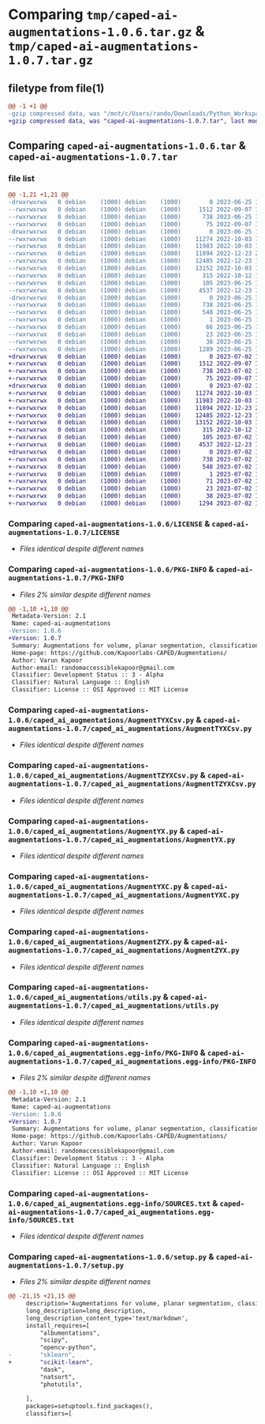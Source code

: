 # Comparing `tmp/caped-ai-augmentations-1.0.6.tar.gz` & `tmp/caped-ai-augmentations-1.0.7.tar.gz`

## filetype from file(1)

```diff
@@ -1 +1 @@
-gzip compressed data, was "/mnt/c/Users/rando/Downloads/Python_Workspace/caped-ai-augmentations/dist/.tmp-ibbtoh4a/caped-ai-augmentations-1.0.6.tar", last modified: Sun Jun 25 12:38:41 2023, max compression
+gzip compressed data, was "caped-ai-augmentations-1.0.7.tar", last modified: Sun Jul  2 19:04:46 2023, max compression
```

## Comparing `caped-ai-augmentations-1.0.6.tar` & `caped-ai-augmentations-1.0.7.tar`

### file list

```diff
@@ -1,21 +1,21 @@
-drwxrwxrwx   0 debian    (1000) debian    (1000)        0 2023-06-25 12:38:41.582453 caped-ai-augmentations-1.0.6/
--rwxrwxrwx   0 debian    (1000) debian    (1000)     1512 2022-09-07 10:32:19.000000 caped-ai-augmentations-1.0.6/LICENSE
--rwxrwxrwx   0 debian    (1000) debian    (1000)      738 2023-06-25 12:38:41.578451 caped-ai-augmentations-1.0.6/PKG-INFO
--rwxrwxrwx   0 debian    (1000) debian    (1000)       75 2022-09-07 10:16:18.000000 caped-ai-augmentations-1.0.6/README.md
-drwxrwxrwx   0 debian    (1000) debian    (1000)        0 2023-06-25 12:38:41.395400 caped-ai-augmentations-1.0.6/caped_ai_augmentations/
--rwxrwxrwx   0 debian    (1000) debian    (1000)    11274 2022-10-03 15:24:38.000000 caped-ai-augmentations-1.0.6/caped_ai_augmentations/AugmentTYXCsv.py
--rwxrwxrwx   0 debian    (1000) debian    (1000)    11983 2022-10-03 15:24:27.000000 caped-ai-augmentations-1.0.6/caped_ai_augmentations/AugmentTZYXCsv.py
--rwxrwxrwx   0 debian    (1000) debian    (1000)    11894 2022-12-23 20:19:23.000000 caped-ai-augmentations-1.0.6/caped_ai_augmentations/AugmentYX.py
--rwxrwxrwx   0 debian    (1000) debian    (1000)    12485 2022-12-23 15:45:33.000000 caped-ai-augmentations-1.0.6/caped_ai_augmentations/AugmentYXC.py
--rwxrwxrwx   0 debian    (1000) debian    (1000)    13152 2022-10-03 15:25:00.000000 caped-ai-augmentations-1.0.6/caped_ai_augmentations/AugmentZYX.py
--rwxrwxrwx   0 debian    (1000) debian    (1000)      315 2022-10-12 12:10:32.000000 caped-ai-augmentations-1.0.6/caped_ai_augmentations/__init__.py
--rwxrwxrwx   0 debian    (1000) debian    (1000)      105 2023-06-25 12:38:07.000000 caped-ai-augmentations-1.0.6/caped_ai_augmentations/_version.py
--rwxrwxrwx   0 debian    (1000) debian    (1000)     4537 2022-12-23 19:35:26.000000 caped-ai-augmentations-1.0.6/caped_ai_augmentations/utils.py
-drwxrwxrwx   0 debian    (1000) debian    (1000)        0 2023-06-25 12:38:41.540733 caped-ai-augmentations-1.0.6/caped_ai_augmentations.egg-info/
--rwxrwxrwx   0 debian    (1000) debian    (1000)      738 2023-06-25 12:38:40.000000 caped-ai-augmentations-1.0.6/caped_ai_augmentations.egg-info/PKG-INFO
--rwxrwxrwx   0 debian    (1000) debian    (1000)      548 2023-06-25 12:38:41.000000 caped-ai-augmentations-1.0.6/caped_ai_augmentations.egg-info/SOURCES.txt
--rwxrwxrwx   0 debian    (1000) debian    (1000)        1 2023-06-25 12:38:40.000000 caped-ai-augmentations-1.0.6/caped_ai_augmentations.egg-info/dependency_links.txt
--rwxrwxrwx   0 debian    (1000) debian    (1000)       66 2023-06-25 12:38:40.000000 caped-ai-augmentations-1.0.6/caped_ai_augmentations.egg-info/requires.txt
--rwxrwxrwx   0 debian    (1000) debian    (1000)       23 2023-06-25 12:38:40.000000 caped-ai-augmentations-1.0.6/caped_ai_augmentations.egg-info/top_level.txt
--rwxrwxrwx   0 debian    (1000) debian    (1000)       38 2023-06-25 12:38:41.599793 caped-ai-augmentations-1.0.6/setup.cfg
--rwxrwxrwx   0 debian    (1000) debian    (1000)     1289 2023-06-25 12:37:58.000000 caped-ai-augmentations-1.0.6/setup.py
+drwxrwxrwx   0 debian    (1000) debian    (1000)        0 2023-07-02 19:04:46.296342 caped-ai-augmentations-1.0.7/
+-rwxrwxrwx   0 debian    (1000) debian    (1000)     1512 2022-09-07 10:32:19.000000 caped-ai-augmentations-1.0.7/LICENSE
+-rwxrwxrwx   0 debian    (1000) debian    (1000)      738 2023-07-02 19:04:46.290757 caped-ai-augmentations-1.0.7/PKG-INFO
+-rwxrwxrwx   0 debian    (1000) debian    (1000)       75 2022-09-07 10:16:18.000000 caped-ai-augmentations-1.0.7/README.md
+drwxrwxrwx   0 debian    (1000) debian    (1000)        0 2023-07-02 19:04:46.104431 caped-ai-augmentations-1.0.7/caped_ai_augmentations/
+-rwxrwxrwx   0 debian    (1000) debian    (1000)    11274 2022-10-03 15:24:38.000000 caped-ai-augmentations-1.0.7/caped_ai_augmentations/AugmentTYXCsv.py
+-rwxrwxrwx   0 debian    (1000) debian    (1000)    11983 2022-10-03 15:24:27.000000 caped-ai-augmentations-1.0.7/caped_ai_augmentations/AugmentTZYXCsv.py
+-rwxrwxrwx   0 debian    (1000) debian    (1000)    11894 2022-12-23 20:19:23.000000 caped-ai-augmentations-1.0.7/caped_ai_augmentations/AugmentYX.py
+-rwxrwxrwx   0 debian    (1000) debian    (1000)    12485 2022-12-23 15:45:33.000000 caped-ai-augmentations-1.0.7/caped_ai_augmentations/AugmentYXC.py
+-rwxrwxrwx   0 debian    (1000) debian    (1000)    13152 2022-10-03 15:25:00.000000 caped-ai-augmentations-1.0.7/caped_ai_augmentations/AugmentZYX.py
+-rwxrwxrwx   0 debian    (1000) debian    (1000)      315 2022-10-12 12:10:32.000000 caped-ai-augmentations-1.0.7/caped_ai_augmentations/__init__.py
+-rwxrwxrwx   0 debian    (1000) debian    (1000)      105 2023-07-02 19:03:39.000000 caped-ai-augmentations-1.0.7/caped_ai_augmentations/_version.py
+-rwxrwxrwx   0 debian    (1000) debian    (1000)     4537 2022-12-23 19:35:26.000000 caped-ai-augmentations-1.0.7/caped_ai_augmentations/utils.py
+drwxrwxrwx   0 debian    (1000) debian    (1000)        0 2023-07-02 19:04:46.255970 caped-ai-augmentations-1.0.7/caped_ai_augmentations.egg-info/
+-rwxrwxrwx   0 debian    (1000) debian    (1000)      738 2023-07-02 19:04:45.000000 caped-ai-augmentations-1.0.7/caped_ai_augmentations.egg-info/PKG-INFO
+-rwxrwxrwx   0 debian    (1000) debian    (1000)      548 2023-07-02 19:04:45.000000 caped-ai-augmentations-1.0.7/caped_ai_augmentations.egg-info/SOURCES.txt
+-rwxrwxrwx   0 debian    (1000) debian    (1000)        1 2023-07-02 19:04:45.000000 caped-ai-augmentations-1.0.7/caped_ai_augmentations.egg-info/dependency_links.txt
+-rwxrwxrwx   0 debian    (1000) debian    (1000)       71 2023-07-02 19:04:45.000000 caped-ai-augmentations-1.0.7/caped_ai_augmentations.egg-info/requires.txt
+-rwxrwxrwx   0 debian    (1000) debian    (1000)       23 2023-07-02 19:04:45.000000 caped-ai-augmentations-1.0.7/caped_ai_augmentations.egg-info/top_level.txt
+-rwxrwxrwx   0 debian    (1000) debian    (1000)       38 2023-07-02 19:04:46.297347 caped-ai-augmentations-1.0.7/setup.cfg
+-rwxrwxrwx   0 debian    (1000) debian    (1000)     1294 2023-07-02 19:03:29.000000 caped-ai-augmentations-1.0.7/setup.py
```

### Comparing `caped-ai-augmentations-1.0.6/LICENSE` & `caped-ai-augmentations-1.0.7/LICENSE`

 * *Files identical despite different names*

### Comparing `caped-ai-augmentations-1.0.6/PKG-INFO` & `caped-ai-augmentations-1.0.7/PKG-INFO`

 * *Files 2% similar despite different names*

```diff
@@ -1,10 +1,10 @@
 Metadata-Version: 2.1
 Name: caped-ai-augmentations
-Version: 1.0.6
+Version: 1.0.7
 Summary: Augmentations for volume, planar segmentation, classification image segmentation and associated csv file of oneat clicks.
 Home-page: https://github.com/Kapoorlabs-CAPED/Augmentations/
 Author: Varun Kapoor
 Author-email: randomaccessiblekapoor@gmail.com
 Classifier: Development Status :: 3 - Alpha
 Classifier: Natural Language :: English
 Classifier: License :: OSI Approved :: MIT License
```

### Comparing `caped-ai-augmentations-1.0.6/caped_ai_augmentations/AugmentTYXCsv.py` & `caped-ai-augmentations-1.0.7/caped_ai_augmentations/AugmentTYXCsv.py`

 * *Files identical despite different names*

### Comparing `caped-ai-augmentations-1.0.6/caped_ai_augmentations/AugmentTZYXCsv.py` & `caped-ai-augmentations-1.0.7/caped_ai_augmentations/AugmentTZYXCsv.py`

 * *Files identical despite different names*

### Comparing `caped-ai-augmentations-1.0.6/caped_ai_augmentations/AugmentYX.py` & `caped-ai-augmentations-1.0.7/caped_ai_augmentations/AugmentYX.py`

 * *Files identical despite different names*

### Comparing `caped-ai-augmentations-1.0.6/caped_ai_augmentations/AugmentYXC.py` & `caped-ai-augmentations-1.0.7/caped_ai_augmentations/AugmentYXC.py`

 * *Files identical despite different names*

### Comparing `caped-ai-augmentations-1.0.6/caped_ai_augmentations/AugmentZYX.py` & `caped-ai-augmentations-1.0.7/caped_ai_augmentations/AugmentZYX.py`

 * *Files identical despite different names*

### Comparing `caped-ai-augmentations-1.0.6/caped_ai_augmentations/utils.py` & `caped-ai-augmentations-1.0.7/caped_ai_augmentations/utils.py`

 * *Files identical despite different names*

### Comparing `caped-ai-augmentations-1.0.6/caped_ai_augmentations.egg-info/PKG-INFO` & `caped-ai-augmentations-1.0.7/caped_ai_augmentations.egg-info/PKG-INFO`

 * *Files 2% similar despite different names*

```diff
@@ -1,10 +1,10 @@
 Metadata-Version: 2.1
 Name: caped-ai-augmentations
-Version: 1.0.6
+Version: 1.0.7
 Summary: Augmentations for volume, planar segmentation, classification image segmentation and associated csv file of oneat clicks.
 Home-page: https://github.com/Kapoorlabs-CAPED/Augmentations/
 Author: Varun Kapoor
 Author-email: randomaccessiblekapoor@gmail.com
 Classifier: Development Status :: 3 - Alpha
 Classifier: Natural Language :: English
 Classifier: License :: OSI Approved :: MIT License
```

### Comparing `caped-ai-augmentations-1.0.6/caped_ai_augmentations.egg-info/SOURCES.txt` & `caped-ai-augmentations-1.0.7/caped_ai_augmentations.egg-info/SOURCES.txt`

 * *Files identical despite different names*

### Comparing `caped-ai-augmentations-1.0.6/setup.py` & `caped-ai-augmentations-1.0.7/setup.py`

 * *Files 2% similar despite different names*

```diff
@@ -21,15 +21,15 @@
     description='Augmentations for volume, planar segmentation, classification image segmentation and associated csv file of oneat clicks.',
     long_description=long_description,
     long_description_content_type='text/markdown',
     install_requires=[
         "albumentations",
         "scipy",
         "opencv-python",
-        "sklearn",
+        "scikit-learn",
         "dask",
         "natsort",
         "photutils",
        
     ],
     packages=setuptools.find_packages(),
     classifiers=[
```

